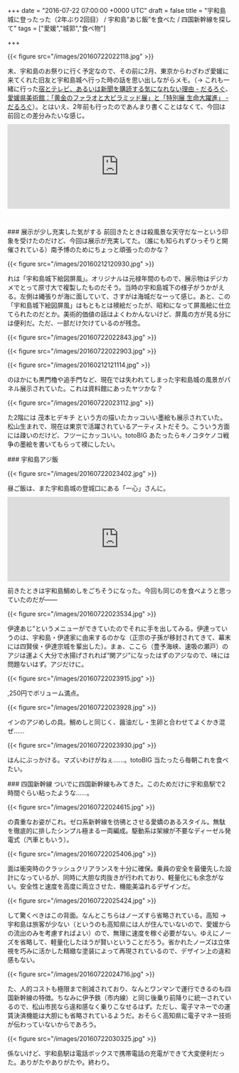 
+++
date = "2016-07-22 07:00:00 +0000 UTC"
draft = false
title = "宇和島城に登ったった（2年ぶり2回目） / 宇和島“あじ飯”を食べた / 四国新幹線を探して"
tags = ["愛媛","城郭","食べ物"]

+++


{{< figure src="/images/20160722022118.jpg"  >}}

末、宇和島のお祭りに行く予定なので、その前に2月、東京からわざわざ愛媛に来てくれた旧友と宇和島城へ行った時の話を思い出しながらメモ。（→ これも一緒に行った<a href="https://blog.daruyanagi.jp/entry/2016/02/16/093533">宿とテレビ、あるいは新聞を購読する気になれない理由 - だるろぐ</a>、<a href="https://blog.daruyanagi.jp/entry/2016/03/04/171834">愛媛県美術館：「黄金のファラオと大ピラミッド展」と「特別展 生命大躍進」 - だるろぐ</a>）。とはいえ、2年前も行ったのであんまり書くことはなくて、今回は前回との差分みたいな感じ。<iframe src="https://hatenablog-parts.com/embed?url=https%3A%2F%2Fblog.daruyanagi.jp%2Fentry%2F2014%2F05%2F11%2F211639" title="GW: 宇和島城に登ったった。 - だるろぐ" class="embed-card embed-blogcard" scrolling="no" frameborder="0" style="display: block; width: 100%; height: 190px; max-width: 500px; margin: 10px 0px;"></iframe><br/>


<div class="section">
    ### 展示が少し充実した気がする
    前回きたときは殺風景な天守だなーという印象を受けたのだけど、今回は展示が充実してた。（誰にも知られずひっそりと開催されている）南予博のためにちょっと頑張ったのかな？

{{< figure src="/images/20160212120930.jpg"  >}}

れは「宇和島城下絵図屏風」。オリジナルは元禄年間のもので、展示物はデジカメでとって原寸大で複製したものだそう。当時の宇和島城下の様子がうかがえる。左側は縄張りが海に面していて、さすがは海城だなーって感じ。あと、この「宇和島城下絵図屏風」はもともとは襖絵だったが、昭和になって屏風絵に仕立てられたのだとか。美術的価値の話はよくわかんないけど、屏風の方が見る分には便利だ。ただ、一部だけ欠けているのが残念。

{{< figure src="/images/20160722022843.jpg"  >}}

{{< figure src="/images/20160722022903.jpg"  >}}

{{< figure src="/images/20160212121114.jpg"  >}}

のほかにも黒門櫓や追手門など、現在では失われてしまった宇和島城の風景がパネル展示されていた。これは資料館にあったヤツかな？

{{< figure src="/images/20160722023112.jpg"  >}}

た2階には 茂本ヒデキチ という方の描いたカッコいい墨絵も展示されていた。松山生まれで、現在は東京で活躍されているアーティストだそう。こういう方面には疎いのだけど、フツーにカッコいい。totoBIG あたったらキノコタケノコ戦争の墨絵を書いてもらって襖にしたい。

</div>
<div class="section">
    ### 宇和島アジ飯
    

{{< figure src="/images/20160722023402.jpg"  >}}

昼ご飯は、また宇和島城の登城口にある「一心」さんに。<iframe src="https://hatenablog-parts.com/embed?url=https%3A%2F%2Fblog.daruyanagi.jp%2Fentry%2F2014%2F05%2F13%2F001326" title="GW: 天赦園でごろごろして、宇和島の鯛めし食ったった。 - だるろぐ" class="embed-card embed-blogcard" scrolling="no" frameborder="0" style="display: block; width: 100%; height: 190px; max-width: 500px; margin: 10px 0px;"></iframe>前きたときは宇和島鯛めしをごちそうになった。今回も同じのを食べようと思っていたのだが――

{{< figure src="/images/20160722023534.jpg"  >}}

伊達あじ”というメニューができていたのでそれに手を出してみる。伊達っていうのは、宇和島・伊達家に由来するのかな（正宗の子孫が移封されてきて、幕末には四賢侯・伊達宗城を輩出した）。まぁ、ここら（豊予海峡、速吸の瀬戸）のアジは運よく大分で水揚げされれば“関アジ”になったはずのアジなので、味には問題ないはず。アジだけに。

{{< figure src="/images/20160722023915.jpg"  >}}

,250円でボリューム満点。

{{< figure src="/images/20160722023928.jpg"  >}}

インのアジめしの具。鯛めしと同じく、醤油だし・生卵と合わせてよくかき混ぜ……

{{< figure src="/images/20160722023930.jpg"  >}}

はんにぶっかける。マズいわけがねぇ……。totoBIG 当たったら毎朝これを食べたい。

</div>
<div class="section">
    ### 四国新幹線
    ついでに四国新幹線もみてきた。このためだけに宇和島駅で2時間ぐらい粘ったような……。

{{< figure src="/images/20160722024615.jpg"  >}}

の貴重なお姿がこれ。ゼロ系新幹線を彷彿とさせる愛嬌のあるスタイル。無駄を徹底的に排したシンプル極まる一両編成。駆動系は架線が不要なディーゼル発電式（汽車ともいう）。

{{< figure src="/images/20160722025406.jpg"  >}}

面は衝突時のクラッシュクリアランスを十分に確保。乗員の安全を最優先した設計になっているが、同時に大胆な肉抜きが行われており、軽量化にも余念がない。安全性と速度を高度に両立させた、機能美溢れるデザインだ。

{{< figure src="/images/20160722025424.jpg"  >}}

して驚くべきはこの背面。なんとこちらはノーズすら省略されている。高知 → 宇和島は旅客が少ない（というのも高知県には人が住んでいないので、愛媛からの流出のみを考慮すればよい）ので、無理に速度を稼ぐ必要がない。ゆえにノーズを省略して、軽量化したほうが賢いということだろう。省かれたノーズは立体視を巧みに活かした精緻な塗装によって再現されているので、デザイン上の違和感もない。

{{< figure src="/images/20160722024716.jpg"  >}}

た、人的コストも極限まで削減されており、なんとワンマンで運行できるのも四国新幹線の特徴。ちなみに伊予鉄（市内線）と同じ後乗り前降りに統一されているので、松山市民なら違和感なく乗りこなせるはず。ただし、電子マネーでの運賃決済機能は大胆にも省略されているようだ。おそらく高知県に電子マネー技術が伝わっていないからであろう。

{{< figure src="/images/20160722030325.jpg"  >}}

係ないけど、宇和島駅は電話ボックスで携帯電話の充電ができて大変便利だった。ありがたやありがたや。終わり。

</div>

